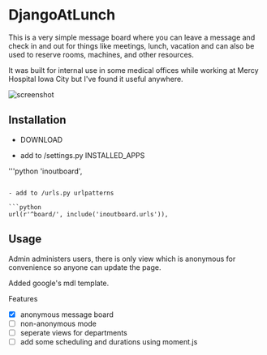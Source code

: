# DjangoAtLunch
This is a very simple message board where you can leave a message and check in and out for things like meetings, lunch, vacation and can also be used to reserve rooms, machines, and other resources.

It was built for internal use in some medical offices while working at Mercy Hospital Iowa City but I've found it useful anywhere.

![screenshot](https://cloud.githubusercontent.com/assets/1454458/17639979/5006aea0-60ad-11e6-8aed-a49767b2beb8.PNG)

## Installation

- DOWNLOAD

- add to /settings.py INSTALLED_APPS

'''python
    'inoutboard',
```

- add to /urls.py urlpatterns

```python
url(r'^board/', include('inoutboard.urls')),
```

## Usage

Admin administers users, there is only view which is anonymous for convenience so anyone can update the page.

Added google's mdl template.

Features

- [x] anonymous message board
- [ ] non-anonymous mode
- [ ] seperate views for departments
- [ ] add some scheduling and durations using moment.js
